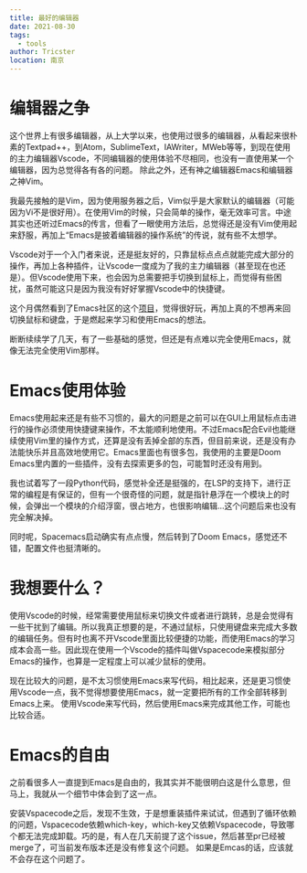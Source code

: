 ```yaml
---
title: 最好的编辑器
date: 2021-08-30
tags: 
  - tools
author: Tricster
location: 南京
---
```


# 编辑器之争

这个世界上有很多编辑器，从上大学以来，也使用过很多的编辑器，从看起来很朴素的Textpad++，到Atom，SublimeText，IAWriter，MWeb等等，到现在使用的主力编辑器Vscode，不同编辑器的使用体验不尽相同，也没有一直使用某一个编辑器，因为总觉得各有各的问题。
除此之外，还有神之编辑器Emacs和编辑器之神Vim。

我最先接触的是Vim，因为使用服务器之后，Vim似乎是大家默认的编辑器（可能因为Vi不是很好用）。在使用Vim的时候，只会简单的操作，毫无效率可言。中途其实也还听过Emacs的传言，但看了一眼使用方法后，总觉得还是没有Vim使用起来舒服，再加上“Emacs是披着编辑器的操作系统”的传说，就有些不太想学。

Vscode对于一个入门者来说，还是挺友好的，只靠鼠标点点点就能完成大部分的操作，再加上各种插件，让Vscode一度成为了我的主力编辑器（甚至现在也还是）。但Vscode使用下来，也会因为总需要把手切换到鼠标上，而觉得有些困扰，虽然可能这只是因为我没有好好掌握Vscode中的快捷键。

这个月偶然看到了Emacs社区的这个[项目](https://github.com/emacs-eaf/emacs-application-framework)，觉得很好玩，再加上真的不想再来回切换鼠标和键盘，于是燃起来学习和使用Emacs的想法。

断断续续学了几天，有了一些基础的感觉，但还是有点难以完全使用Emacs，就像无法完全使用Vim那样。

# Emacs使用体验

Emacs使用起来还是有些不习惯的，最大的问题是之前可以在GUI上用鼠标点击进行的操作必须使用快捷键来操作，不太能顺利地使用。不过Emacs配合Evil也能继续使用Vim里的操作方式，还算是没有丢掉全部的东西，但目前来说，还是没有办法能快乐并且高效地使用它。Emacs里面也有很多包，我使用的主要是Doom Emacs里内置的一些插件，没有去探索更多的包，可能暂时还没有用到。

我也试着写了一段Python代码，感觉补全还是挺强的，在LSP的支持下，进行正常的编程是有保证的，但有一个很奇怪的问题，就是指针悬浮在一个模块上的时候，会弹出一个模块的介绍浮窗，很占地方，也很影响编辑...这个问题后来也没有完全解决掉。

同时呢，Spacemacs启动确实有点点慢，然后转到了Doom Emacs，感觉还不错，配置文件也挺清晰的。

# 我想要什么？

使用Vscode的时候，经常需要使用鼠标来切换文件或者进行跳转，总是会觉得有一些干扰到了编辑。所以我真正想要的是，不通过鼠标，只使用键盘来完成大多数的编辑任务。但有时也离不开Vscode里面比较便捷的功能，而使用Emacs的学习成本会高一些。因此现在使用一个Vscode的插件叫做Vspacecode来模拟部分Emacs的操作，也算是一定程度上可以减少鼠标的使用。

现在比较大的问题，是不太习惯使用Emacs来写代码，相比起来，还是更习惯使用Vscode一点，我不觉得想要使用Emacs，就一定要把所有的工作全部转移到Emacs上来。
使用Vscode来写代码，然后使用Emacs来完成其他工作，可能也比较合适。


# Emacs的自由

之前看很多人一直提到Emacs是自由的，我其实并不能很明白这是什么意思，但马上，我就从一个细节中体会到了这一点。

安装Vspacecode之后，发现不生效，于是想重装插件来试试，但遇到了循环依赖的问题，Vspacecode依赖which-key，which-key又依赖Vspacecode，导致哪个都无法完成卸载。巧的是，有人在几天前提了这个issue，然后甚至pr已经被merge了，可当前发布版本还是没有修复这个问题。
如果是Emcas的话，应该就不会存在这个问题了。



